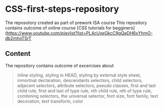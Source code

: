 # CSS-first-steps-repository

The reposotory created as part of prework ISA course
This repository contains outcome of online course [CSS tutorials for begginers](https://www.youtube.com/playlist?list=PL4cUxeGkcC9gQeDH6xYhmO-db2mhoTSrT
## Content

The repository contains outcome of excercises about
> inline styling, styling in HEAD, styling by external style sheet, inmortnat declaration, descendants selectors, child selectors, adjacent selectors, attribute selectors, pseudo classes, first and last child rule, first and last of type rule, nth child rule, nth of type rule, combining selectors, the universal selector, font size, font family, text decoration, text transform, color
